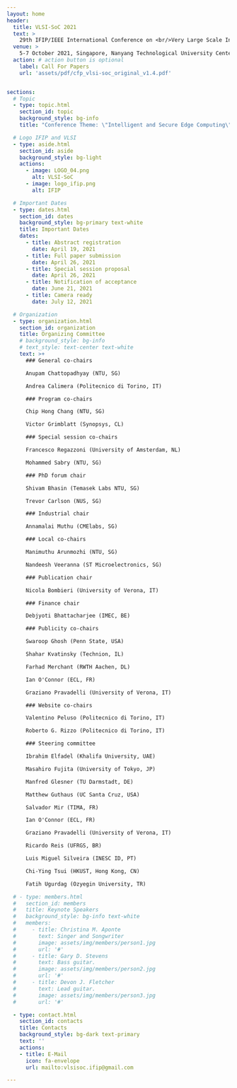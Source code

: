 ```yaml
---
layout: home
header:
  title: VLSI-SoC 2021
  text: >
    29th IFIP/IEEE International Conference on <br/>Very Large Scale Integration
  venue: >
    5-7 October 2021, Singapore, Nanyang Technological University Center
  action: # action button is optional
    label: Call For Papers
    url: 'assets/pdf/cfp_vlsi-soc_original_v1.4.pdf'


sections:
  # Topic
  - type: topic.html
    section_id: topic
    background_style: bg-info
    title: "Conference Theme: \"Intelligent and Secure Edge Computing\""

  # Logo IFIP and VLSI
  - type: aside.html
    section_id: aside
    background_style: bg-light
    actions:
      - image: LOGO_04.png
        alt: VLSI-SoC
      - image: logo_ifip.png
        alt: IFIP

  # Important Dates
  - type: dates.html
    section_id: dates
    background_style: bg-primary text-white
    title: Important Dates
    dates:
      - title: Abstract registration
        date: April 19, 2021
      - title: Full paper submission
        date: April 26, 2021
      - title: Special session proposal
        date: April 26, 2021
      - title: Notification of acceptance
        date: June 21, 2021
      - title: Camera ready
        date: July 12, 2021

  # Organization
  - type: organization.html
    section_id: organization
    title: Organizing Committee
    # background_style: bg-info
    # text_style: text-center text-white
    text: >+
      ### General co-chairs

      Anupam Chattopadhyay (NTU, SG)

      Andrea Calimera (Politecnico di Torino, IT)

      ### Program co-chairs

      Chip Hong Chang (NTU, SG)

      Victor Grimblatt (Synopsys, CL)

      ### Special session co-chairs

      Francesco Regazzoni (University of Amsterdam, NL)

      Mohammed Sabry (NTU, SG)

      ### PhD forum chair

      Shivam Bhasin (Temasek Labs NTU, SG)

      Trevor Carlson (NUS, SG)

      ### Industrial chair

      Annamalai Muthu (CMElabs, SG)

      ### Local co-chairs

      Manimuthu Arunmozhi (NTU, SG)

      Nandeesh Veeranna (ST Microelectronics, SG)

      ### Publication chair

      Nicola Bombieri (University of Verona, IT)

      ### Finance chair

      Debjyoti Bhattacharjee (IMEC, BE)

      ### Publicity co-chairs

      Swaroop Ghosh (Penn State, USA)

      Shahar Kvatinsky (Technion, IL)

      Farhad Merchant (RWTH Aachen, DL)

      Ian O'Connor (ECL, FR)

      Graziano Pravadelli (University of Verona, IT)

      ### Website co-chairs

      Valentino Peluso (Politecnico di Torino, IT)

      Roberto G. Rizzo (Politecnico di Torino, IT)

      ### Steering committee

      Ibrahim Elfadel (Khalifa University, UAE)

      Masahiro Fujita (University of Tokyo, JP)

      Manfred Glesner (TU Darmstadt, DE)

      Matthew Guthaus (UC Santa Cruz, USA)

      Salvador Mir (TIMA, FR)

      Ian O'Connor (ECL, FR)

      Graziano Pravadelli (University of Verona, IT)

      Ricardo Reis (UFRGS, BR)

      Luis Miguel Silveira (INESC ID, PT)

      Chi-Ying Tsui (HKUST, Hong Kong, CN)

      Fatih Ugurdag (Ozyegin University, TR)

  # - type: members.html
  #   section_id: members
  #   title: Keynote Speakers
  #   background_style: bg-info text-white
  #   members:
  #     - title: Christina M. Aponte
  #       text: Singer and Songwriter
  #       image: assets/img/members/person1.jpg
  #       url: '#'
  #     - title: Gary D. Stevens
  #       text: Bass guitar.
  #       image: assets/img/members/person2.jpg
  #       url: '#'
  #     - title: Devon J. Fletcher
  #       text: Lead guitar.
  #       image: assets/img/members/person3.jpg
  #       url: '#'

  - type: contact.html
    section_id: contacts
    title: Contacts
    background_style: bg-dark text-primary
    text: ''
    actions:
    - title: E-Mail
      icon: fa-envelope
      url: mailto:vlsisoc.ifip@gmail.com

---
```

